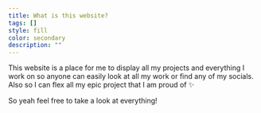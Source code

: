 ```yaml
---
title: What is this website?
tags: []
style: fill
color: secondary
description: ""
---
```


This website is a place for me to display all my projects and everything I work on so anyone can easily look at all my work or find any of my socials.
Also so I can flex all my epic project that I am proud of ✨ <br>

So yeah feel free to take a look at everything!
